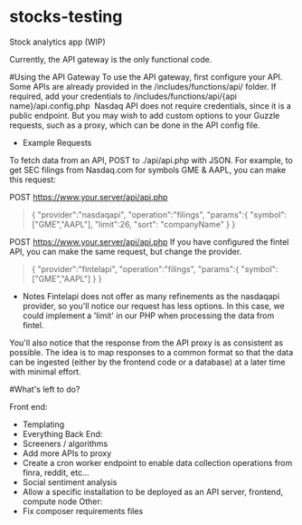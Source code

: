 # stocks-testing
Stock analytics app (WIP)

Currently, the API gateway is the only functional code. 

#Using the API Gateway
To use the API gateway, first configure your API. Some APIs are already provided in the /includes/functions/api/ folder. 
If required, add your credentials to /includes/functions/api/{api name}/api.config.php 
Nasdaq API does not require credentials, since it is a public endpoint. But you may wish to add custom options to your Guzzle requests, such as a proxy, which can be done in the API config file.

 - Example Requests

To fetch data from an API, POST to ./api/api.php with JSON. For example, to get SEC filings from Nasdaq.com for symbols GME & AAPL, you can make this request:

POST https://www.your.server/api/api.php
> {
> 	"provider":"nasdaqapi", 
> 	"operation":"filings",
> 	"params":{
> 		"symbol":["GME","AAPL"],
>		"limit":26,
>		"sort": "companyName"
>	}
> }
 
POST https://www.your.server/api/api.php
If you have configured the fintel API, you can make the same request, but change the provider. 
> {
>	"provider":"fintelapi", 
>	"operation":"filings",
>	"params":{
>		"symbol":["GME","AAPL"]
>	}
> }

- Notes
Fintelapi does not offer as many refinements as the nasdaqapi provider, so you'll notice our request has less options. In this case, we could implement a 'limit' in our PHP when processing the data from fintel. 

You'll also notice that the response from the API proxy is as consistent as possible. The idea is to map responses to a common format so that the data can be ingested (either by the frontend code or a database) at a later time with minimal effort.

#What's left to do?

Front end:
- Templating
- Everything
Back End:
- Screeners / algorithms
- Add more APIs to proxy
- Create a cron worker endpoint to enable data collection operations from finra, reddit, etc...
- Social sentiment analysis
- Allow a specific installation to be deployed as an API server, frontend, compute node
Other:
- Fix composer requirements files
